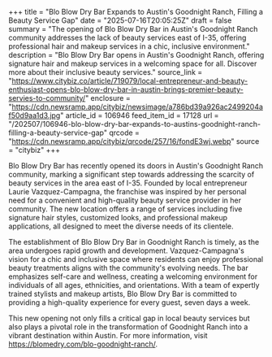 +++
title = "Blo Blow Dry Bar Expands to Austin's Goodnight Ranch, Filling a Beauty Service Gap"
date = "2025-07-16T20:05:25Z"
draft = false
summary = "The opening of Blo Blow Dry Bar in Austin's Goodnight Ranch community addresses the lack of beauty services east of I-35, offering professional hair and makeup services in a chic, inclusive environment."
description = "Blo Blow Dry Bar opens in Austin's Goodnight Ranch, offering signature hair and makeup services in a welcoming space for all. Discover more about their inclusive beauty services."
source_link = "https://www.citybiz.co/article/719079/local-entrepreneur-and-beauty-enthusiast-opens-blo-blow-dry-bar-in-austin-brings-premier-beauty-servies-to-community/"
enclosure = "https://cdn.newsramp.app/citybiz/newsimage/a786bd39a926ac2499204af50d9aa1d3.jpg"
article_id = 106946
feed_item_id = 17128
url = "/202507/106946-blo-blow-dry-bar-expands-to-austins-goodnight-ranch-filling-a-beauty-service-gap"
qrcode = "https://cdn.newsramp.app/citybiz/qrcode/257/16/fondE3wj.webp"
source = "citybiz"
+++

<p>Blo Blow Dry Bar has recently opened its doors in Austin's Goodnight Ranch community, marking a significant step towards addressing the scarcity of beauty services in the area east of I-35. Founded by local entrepreneur Laurie Vazquez-Campagna, the franchise was inspired by her personal need for a convenient and high-quality beauty service provider in her community. The new location offers a range of services including five signature hair styles, customized looks, and professional makeup applications, all designed to meet the diverse needs of its clientele.</p><p>The establishment of Blo Blow Dry Bar in Goodnight Ranch is timely, as the area undergoes rapid growth and development. Vazquez-Campagna's vision for a chic and inclusive space where residents can enjoy professional beauty treatments aligns with the community's evolving needs. The bar emphasizes self-care and wellness, creating a welcoming environment for individuals of all ages, ethnicities, and orientations. With a team of expertly trained stylists and makeup artists, Blo Blow Dry Bar is committed to providing a high-quality experience for every guest, seven days a week.</p><p>This new opening not only fills a critical gap in local beauty services but also plays a pivotal role in the transformation of Goodnight Ranch into a vibrant destination within Austin. For more information, visit <a href='https://blomedry.com/blo-goodnight-ranch/' rel='nofollow' target='_blank'>https://blomedry.com/blo-goodnight-ranch/</a>.</p>